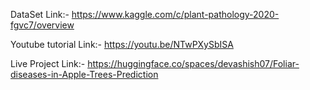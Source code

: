 DataSet Link:- https://www.kaggle.com/c/plant-pathology-2020-fgvc7/overview

Youtube tutorial Link:- https://youtu.be/NTwPXySbISA

Live Project Link:- https://huggingface.co/spaces/devashish07/Foliar-diseases-in-Apple-Trees-Prediction
